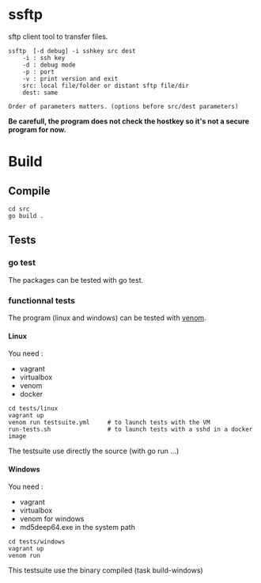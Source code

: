 # ssftp

sftp client tool to transfer files. 

```
ssftp  [-d debug] -i sshkey src dest
    -i : ssh key
    -d : debug mode
    -p : port
    -v : print version and exit
    src: local file/folder or distant sftp file/dir
    dest: same

Order of parameters matters. (options before src/dest parameters)
```

**Be carefull, the program does not check the hostkey so it's not a secure program for now.**

# Build

## Compile

```
cd src
go build . 
```

## Tests

### go test

The packages can be tested with go test.

### functionnal tests

The program (linux and windows) can be tested with [venom](https://github.com/ovh/venom).

#### Linux

You need :

* vagrant
* virtualbox
* venom
* docker

```
cd tests/linux
vagrant up
venom run testsuite.yml     # to launch tests with the VM
run-tests.sh                # to launch tests with a sshd in a docker image
```

The testsuite use directly the source (with go run ...)

#### Windows

You need :

* vagrant
* virtualbox
* venom for windows
* md5deep64.exe in the system path

```
cd tests/windows
vagrant up
venom run
```

This testsuite use the binary compiled (task build-windows)